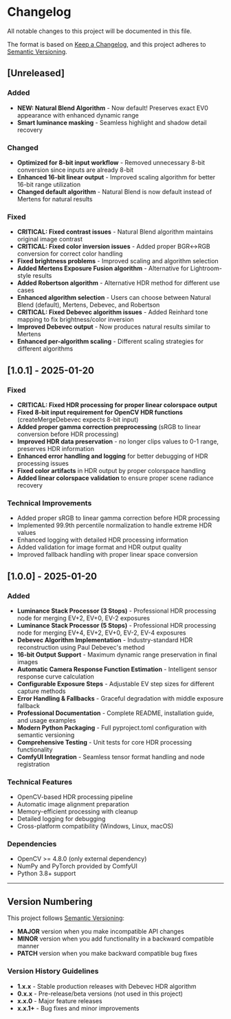 # Changelog

All notable changes to this project will be documented in this file.

The format is based on [Keep a Changelog](https://keepachangelog.com/en/1.0.0/),
and this project adheres to [Semantic Versioning](https://semver.org/spec/v2.0.0.html).

## [Unreleased]

### Added  
- **NEW: Natural Blend Algorithm** - Now default! Preserves exact EV0 appearance with enhanced dynamic range
- **Smart luminance masking** - Seamless highlight and shadow detail recovery

### Changed
- **Optimized for 8-bit input workflow** - Removed unnecessary 8-bit conversion since inputs are already 8-bit
- **Enhanced 16-bit linear output** - Improved scaling algorithm for better 16-bit range utilization
- **Changed default algorithm** - Natural Blend is now default instead of Mertens for natural results

### Fixed
- **CRITICAL: Fixed contrast issues** - Natural Blend algorithm maintains original image contrast
- **CRITICAL: Fixed color inversion issues** - Added proper BGR↔RGB conversion for correct color handling
- **Fixed brightness problems** - Improved scaling and algorithm selection  
- **Added Mertens Exposure Fusion algorithm** - Alternative for Lightroom-style results
- **Added Robertson algorithm** - Alternative HDR method for different use cases
- **Enhanced algorithm selection** - Users can choose between Natural Blend (default), Mertens, Debevec, and Robertson
- **CRITICAL: Fixed Debevec algorithm issues** - Added Reinhard tone mapping to fix brightness/color inversion
- **Improved Debevec output** - Now produces natural results similar to Mertens
- **Enhanced per-algorithm scaling** - Different scaling strategies for different algorithms

## [1.0.1] - 2025-01-20

### Fixed
- **CRITICAL: Fixed HDR processing for proper linear colorspace output**
- **Fixed 8-bit input requirement for OpenCV HDR functions** (createMergeDebevec expects 8-bit input)
- **Added proper gamma correction preprocessing** (sRGB to linear conversion before HDR processing)
- **Improved HDR data preservation** - no longer clips values to 0-1 range, preserves HDR information
- **Enhanced error handling and logging** for better debugging of HDR processing issues
- **Fixed color artifacts** in HDR output by proper colorspace handling
- **Added linear colorspace validation** to ensure proper scene radiance recovery

### Technical Improvements
- Added proper sRGB to linear gamma correction before HDR processing
- Implemented 99.9th percentile normalization to handle extreme HDR values
- Enhanced logging with detailed HDR processing information
- Added validation for image format and HDR output quality
- Improved fallback handling with proper linear space conversion

## [1.0.0] - 2025-01-20

### Added
- **Luminance Stack Processor (3 Stops)** - Professional HDR processing node for merging EV+2, EV+0, EV-2 exposures
- **Luminance Stack Processor (5 Stops)** - Professional HDR processing node for merging EV+4, EV+2, EV+0, EV-2, EV-4 exposures
- **Debevec Algorithm Implementation** - Industry-standard HDR reconstruction using Paul Debevec's method
- **16-bit Output Support** - Maximum dynamic range preservation in final images
- **Automatic Camera Response Function Estimation** - Intelligent sensor response curve calculation
- **Configurable Exposure Steps** - Adjustable EV step sizes for different capture methods
- **Error Handling & Fallbacks** - Graceful degradation with middle exposure fallback
- **Professional Documentation** - Complete README, installation guide, and usage examples
- **Modern Python Packaging** - Full pyproject.toml configuration with semantic versioning
- **Comprehensive Testing** - Unit tests for core HDR processing functionality
- **ComfyUI Integration** - Seamless tensor format handling and node registration

### Technical Features
- OpenCV-based HDR processing pipeline
- Automatic image alignment preparation 
- Memory-efficient processing with cleanup
- Detailed logging for debugging
- Cross-platform compatibility (Windows, Linux, macOS)

### Dependencies
- OpenCV >= 4.8.0 (only external dependency)
- NumPy and PyTorch provided by ComfyUI
- Python 3.8+ support

---

## Version Numbering

This project follows [Semantic Versioning](https://semver.org/):

- **MAJOR** version when you make incompatible API changes
- **MINOR** version when you add functionality in a backward compatible manner  
- **PATCH** version when you make backward compatible bug fixes

### Version History Guidelines

- **1.x.x** - Stable production releases with Debevec HDR algorithm
- **0.x.x** - Pre-release/beta versions (not used in this project)
- **x.x.0** - Major feature releases
- **x.x.1+** - Bug fixes and minor improvements
